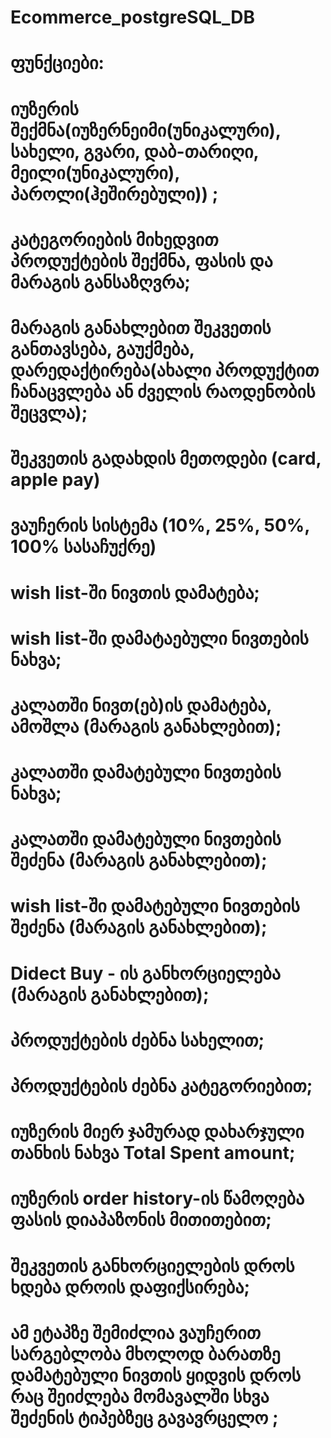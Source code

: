# Ecommerce_postgreSQL_DB
# ფუნქციები:
#  იუზერის შექმნა(იუზერნეიმი(უნიკალური), სახელი, გვარი, დაბ-თარიღი, მეილი(უნიკალური), პაროლი(ჰეშირებული)) ;
#  კატეგორიების მიხედვით პროდუქტების შექმნა, ფასის და მარაგის განსაზღვრა;
#  მარაგის განახლებით შეკვეთის განთავსება, გაუქმება, დარედაქტირება(ახალი პროდუქტით ჩანაცვლება ან ძველის რაოდენობის შეცვლა);
#  შეკვეთის გადახდის მეთოდები (card, apple pay)
#  ვაუჩერის სისტემა (10%, 25%, 50%, 100% სასაჩუქრე)
#  wish list-ში ნივთის დამატება;
#  wish list-ში დამატაებული ნივთების ნახვა;
#  კალათში ნივთ(ებ)ის დამატება, ამოშლა (მარაგის განახლებით);
#  კალათში დამატებული ნივთების ნახვა;
#  კალათში დამატებული ნივთების შეძენა (მარაგის განახლებით);
#  wish list-ში დამატებული ნივთების შეძენა (მარაგის განახლებით);
#  Didect Buy - ის განხორციელება (მარაგის განახლებით);
#  პროდუქტების ძებნა სახელით;
#  პროდუქტების ძებნა კატეგორიებით;
#  იუზერის მიერ ჯამურად დახარჯული თანხის ნახვა Total Spent amount;
#  იუზერის order history-ის წამოღება ფასის დიაპაზონის მითითებით;
#  შეკვეთის განხორციელების დროს ხდება დროის დაფიქსირება;
#  ამ ეტაპზე შემიძლია ვაუჩერით სარგებლობა მხოლოდ ბარათზე დამატებული ნივთის ყიდვის დროს რაც შეიძლება მომავალში სხვა შეძენის ტიპებზეც გავავრცელო ;
